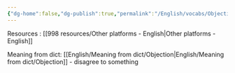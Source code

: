 ```yaml
---
{"dg-home":false,"dg-publish":true,"permalink":"/English/vocabs/Objection/","dgPassFrontmatter":true}
---
```


Resources : [[998 resources/Other platforms - English\|Other platforms - English]]

Meaning from dict: [[English/Meaning from dict/Objection\|English/Meaning from dict/Objection]] - disagree to something
